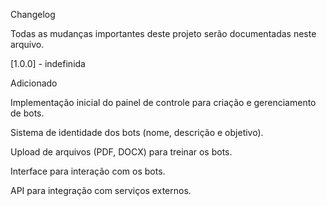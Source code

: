 Changelog

Todas as mudanças importantes deste projeto serão documentadas neste arquivo.

[1.0.0] - indefinida

Adicionado

Implementação inicial do painel de controle para criação e gerenciamento de bots.

Sistema de identidade dos bots (nome, descrição e objetivo).

Upload de arquivos (PDF, DOCX) para treinar os bots.

Interface para interação com os bots.

API para integração com serviços externos.